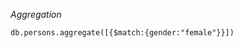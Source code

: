 _Aggregation_

<!--? Collection - {$match} - {$sort} - {$group} - {$project} -->

<!-- {$match} - Filtering Phase -->

`db.persons.aggregate([{$match:{gender:"female"}}])`


